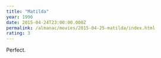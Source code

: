 ```yaml
---
title: "Matilda"
year: 1996
date: 2015-04-24T23:00:00.000Z
permalink: /almanac/movies/2015-04-25-matilda/index.html
rating: 3
---
```


Perfect.
